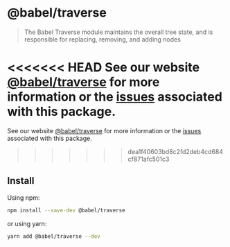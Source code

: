 # @babel/traverse

> The Babel Traverse module maintains the overall tree state, and is responsible for replacing, removing, and adding nodes

<<<<<<< HEAD
See our website [@babel/traverse](https://babeljs.io/docs/en/next/babel-traverse.html) for more information or the [issues](https://github.com/babel/babel/issues?utf8=%E2%9C%93&q=is%3Aissue+label%3A%22pkg%3A%20traverse%22+is%3Aopen) associated with this package.
=======
See our website [@babel/traverse](https://babeljs.io/docs/en/babel-traverse) for more information or the [issues](https://github.com/babel/babel/issues?utf8=%E2%9C%93&q=is%3Aissue+label%3A%22pkg%3A%20traverse%22+is%3Aopen) associated with this package.
>>>>>>> dea1f40603bd8c2fd2deb4cd684cf871afc501c3

## Install

Using npm:

```sh
npm install --save-dev @babel/traverse
```

or using yarn:

```sh
yarn add @babel/traverse --dev
```
